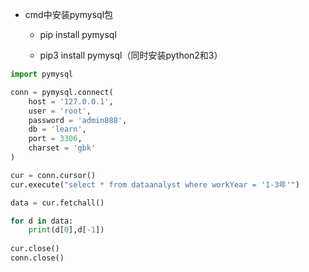 * cmd中安装pymysql包

  * pip install pymysql

  * pip3 install pymysql（同时安装python2和3）

```python
import pymysql

conn = pymysql.connect(
	host = '127.0.0.1',
    user = 'root',
    password = 'admin888',
    db = 'learn',
    port = 3306,
    charset = 'gbk'
)

cur = conn.cursor()
cur.execute("select * from dataanalyst where workYear = '1-3年'")

data = cur.fetchall()

for d in data:
    print(d[0],d[-1])
    
cur.close()
conn.close()
```
